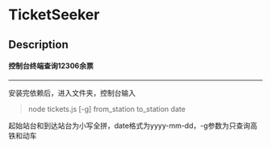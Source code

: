 # TicketSeeker

## Description

#### 控制台终端查询12306余票
---

安装完依赖后，进入文件夹，控制台输入

> node tickets.js [-g] from_station to_station date

起始站台和到达站台为小写全拼，date格式为yyyy-mm-dd，-g参数为只查询高铁和动车
